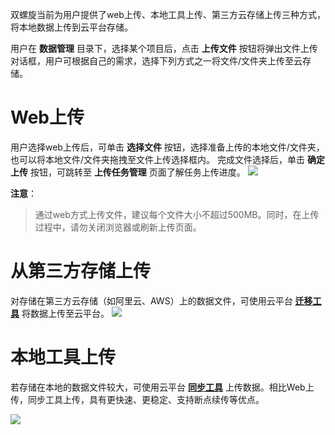 双螺旋当前为用户提供了web上传、本地工具上传、第三方云存储上传三种方式，将本地数据上传到云平台存储。

用户在 **数据管理** 目录下，选择某个项目后，点击 **上传文件** 按钮将弹出文件上传对话框，用户可根据自己的需求，选择下列方式之一将文件/文件夹上传至云存储。
#  Web上传 
用户选择web上传后，可单击 **选择文件** 按钮，选择准备上传的本地文件/文件夹，也可以将本地文件/文件夹拖拽至文件上传选择框内。
完成文件选择后，单击 **确定上传** 按钮，可跳转至 **上传任务管理** 页面了解任务上传进度。
![](https://mc.qcloudimg.com/static/img/ef141c9da530fa3892c3461439a44633/image.png)



**注意**：
>通过web方式上传文件，建议每个文件大小不超过500MB。同时，在上传过程中，请勿关闭浏览器或刷新上传页面。


#  从第三方存储上传
对存储在第三方云存储（如阿里云、AWS）上的数据文件，可使用云平台 [**迁移工具**](http://tce.fsphere.cn/document/product/436/7191) 将数据上传至云平台。
![](https://mc.qcloudimg.com/static/img/a8d1217ad49d5ebf1486b35ad0f45ce8/image.png)

#  本地工具上传
若存储在本地的数据文件较大，可使用云平台 [**同步工具**](http://tce.fsphere.cn/document/product/436/7133) 上传数据。相比Web上传，同步工具上传，具有更快速、更稳定、支持断点续传等优点。

![](https://mc.qcloudimg.com/static/img/67f7e7e1ee969b62d306ca47d4eb82a7/image.png)